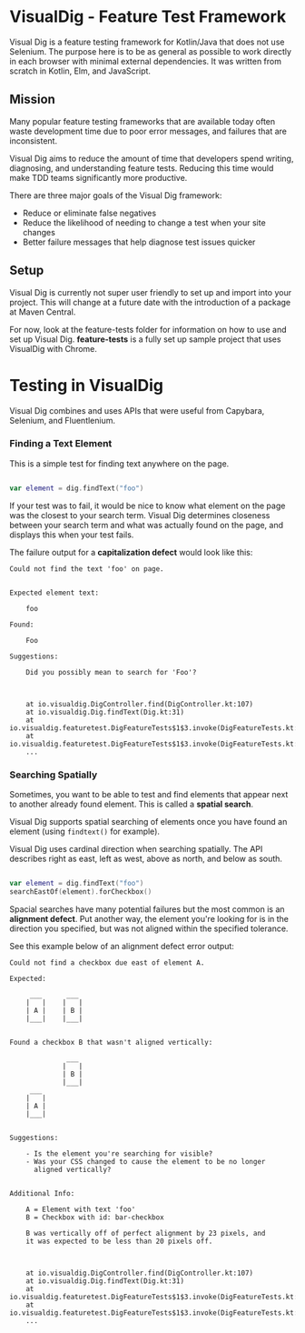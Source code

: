 # VisualDig - Feature Test Framework
Visual Dig is a feature testing framework for Kotlin/Java that
does not use Selenium. The purpose here is to be as general as possible to
work directly in each browser with minimal external dependencies. It was written 
from scratch in Kotlin, Elm, and JavaScript.


## Mission
Many popular feature testing frameworks that are available today often waste
development time due to poor error messages, and failures that are inconsistent.

Visual Dig aims to reduce the amount of time that developers spend writing, diagnosing, 
and understanding feature tests. Reducing this time would make TDD teams significantly
more productive.

There are three major goals of the Visual Dig framework:

- Reduce or eliminate false negatives
- Reduce the likelihood of needing to change a test when your site changes
- Better failure messages that help diagnose test issues quicker


## Setup
Visual Dig is currently not super user friendly to set up and import into
your project. This will change at a future date with the introduction of a
package at Maven Central.

For now, look at the feature-tests folder for information on how to use and
set up Visual Dig. **feature-tests** is a fully set up sample project that uses
VisualDig with Chrome.


# Testing in VisualDig

Visual Dig combines and uses APIs that were useful from Capybara, Selenium,
and Fluentlenium.

### Finding a Text Element
This is a simple test for finding text anywhere on the page.

```Kotlin

var element = dig.findText("foo")

```

If your test was to fail, it would be nice to know what element on the page was the
closest to your search term. Visual Dig determines closeness between 
your search term and what was actually found on the page, and displays this
when your test fails. 

The failure output for a **capitalization defect** would look like this:
```
Could not find the text 'foo' on page.


Expected element text:

    foo

Found:

    Foo

Suggestions:

    Did you possibly mean to search for 'Foo'?



	at io.visualdig.DigController.find(DigController.kt:107)
	at io.visualdig.Dig.findText(Dig.kt:31)
	at io.visualdig.featuretest.DigFeatureTests$1$3.invoke(DigFeatureTests.kt:29)
	at io.visualdig.featuretest.DigFeatureTests$1$3.invoke(DigFeatureTests.kt:13)
	...
```


### Searching Spatially
Sometimes, you want to be able to test and find elements that appear next to
another already found element. This is called a **spatial search**.

Visual Dig supports spatial searching of elements once you have found
an element (using `findtext()` for example).

Visual Dig uses cardinal direction when searching spatially. The API describes
right as east, left as west, above as north, and below as south.

```Kotlin

var element = dig.findText("foo")
searchEastOf(element).forCheckbox()

```

Spacial searches have many potential failures but the most common is an 
**alignment defect**. Put another way, the element you're looking for is in 
the direction you specified, but was not aligned within the specified tolerance.

See this example below of an alignment defect error output:
```
Could not find a checkbox due east of element A.

Expected: 

     ___      ___
    |   |    |   |
    | A |    | B |
    |___|    |___|


Found a checkbox B that wasn't aligned vertically:

              ___
             |   |
             | B |
             |___|
     ___
    |   |
    | A |
    |___|


Suggestions:

    - Is the element you're searching for visible?
    - Was your CSS changed to cause the element to be no longer
      aligned vertically?


Additional Info:

    A = Element with text 'foo'
    B = Checkbox with id: bar-checkbox

    B was vertically off of perfect alignment by 23 pixels, and
    it was expected to be less than 20 pixels off.



	at io.visualdig.DigController.find(DigController.kt:107)
	at io.visualdig.Dig.findText(Dig.kt:31)
	at io.visualdig.featuretest.DigFeatureTests$1$3.invoke(DigFeatureTests.kt:29)
	at io.visualdig.featuretest.DigFeatureTests$1$3.invoke(DigFeatureTests.kt:13)
	...
```

